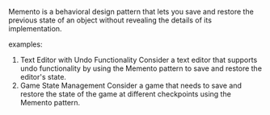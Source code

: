 Memento is a behavioral design pattern that lets you save and restore the previous state of an object without revealing the details of its implementation.

examples:
1. Text Editor with Undo Functionality
   Consider a text editor that supports undo functionality by using the Memento pattern to save and restore the editor's state.
2. Game State Management
   Consider a game that needs to save and restore the state of the game at different checkpoints using the Memento pattern.